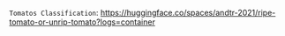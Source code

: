 

`Tomatos Classification`: https://huggingface.co/spaces/andtr-2021/ripe-tomato-or-unrip-tomato?logs=container



